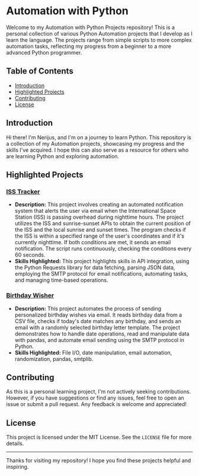 # Automation with Python

Welcome to my Automation with Python Projects repository! This is a personal collection of various Python Automation projects that I develop as I learn the language. The projects range from simple scripts to more complex automation tasks, reflecting my progress from a beginner to a more advanced Python programmer.

## Table of Contents
- [Introduction](#introduction)
- [Highlighted Projects](#highlighted-projects)
- [Contributing](#contributing)
- [License](#license)

## Introduction

Hi there! I'm Nerijus, and I'm on a journey to learn Python. This repository is a collection of my Automation projects, showcasing my progress and the skills I've acquired. I hope this can also serve as a resource for others who are learning Python and exploring automation.

## Highlighted Projects

### [ISS Tracker](https://github.com/nerkyzas157/Automation_with_Python/tree/main/ISS_Tracker)
- **Description:** This project involves creating an automated notification system that alerts the user via email when the International Space Station (ISS) is passing overhead during nighttime hours. The project utilizes the ISS and sunrise-sunset APIs to obtain the current position of the ISS and the local sunrise and sunset times. The program checks if the ISS is within a specified range of the user's coordinates and if it's currently nighttime. If both conditions are met, it sends an email notification. The script runs continuously, checking the conditions every 60 seconds.
- **Skills Highlighted:** This project highlights skills in API integration, using the Python Requests library for data fetching, parsing JSON data, employing the SMTP protocol for email notifications, automating tasks, and managing time-based operations.

### [Birthday Wisher](https://github.com/nerkyzas157/Automation_with_Python/tree/main/Birthday_Wisher)
- **Description:** This project automates the process of sending personalized birthday wishes via email. It reads birthday data from a CSV file, checks if today's date matches any birthday, and sends an email with a randomly selected birthday letter template. The project demonstrates how to handle date operations, read and manipulate data with pandas, and automate email sending using the SMTP protocol in Python.
- **Skills Highlighted:** File I/O, date manipulation, email automation, randomization, pandas, smtplib.

## Contributing

As this is a personal learning project, I'm not actively seeking contributions. However, if you have suggestions or find any issues, feel free to open an issue or submit a pull request. Any feedback is welcome and appreciated!

## License

This project is licensed under the MIT License. See the `LICENSE` file for more details.

---

Thanks for visiting my repository! I hope you find these projects helpful and inspiring.
